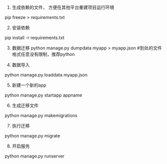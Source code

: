 
1. 生成依赖的文件， 方便在其他平台重建项目运行环境

pip freeze > requirements.txt

2. 安装依赖

pip install -r requirements.txt


3. 数据迁移	
python manage.py dumpdata myapp > myapp.json #到处的文件格式任意没有限制，推荐python

4. 数据导入

python manage.py loaddata myapp.json



5. 新建一个新的app

python manage.py  startapp appname

6. 生成迁移文件

python manage.py   makemigrations


7. 执行迁移

python manage.py  migrate

8. 开启服务

python manage.py  runserver